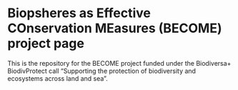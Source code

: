 # Biopsheres as Effective COnservation MEasures (BECOME) project page

This is the repository for the BECOME project funded under the Biodiversa+ BiodivProtect call “Supporting the protection of biodiversity and ecosystems across land and sea”. 
